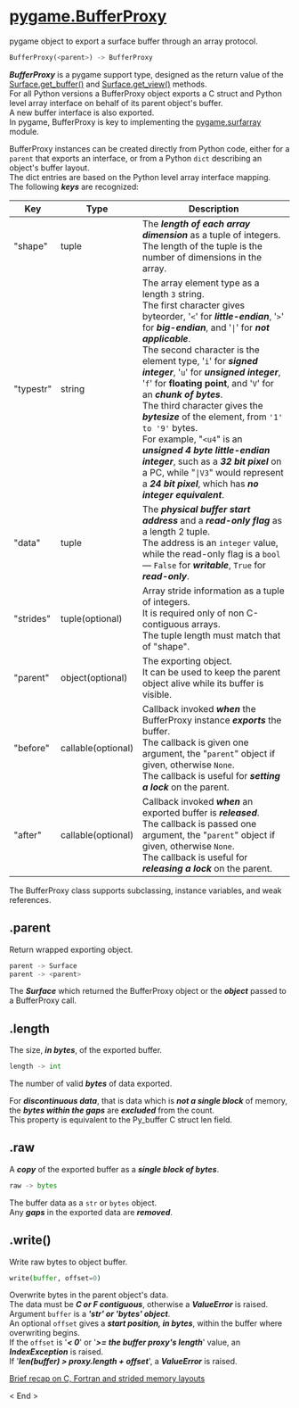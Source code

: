 
# [pygame.BufferProxy][1]

pygame object to export a surface buffer through an array protocol.

```python
BufferProxy(<parent>) -> BufferProxy
```

***BufferProxy*** is a pygame support type, designed as the return value of the [Surface.get_buffer()](/doc/Surface.md/#get_buffer) and [Surface.get_view()](/doc/Surface.md/#get_view) methods.  
For all Python versions a BufferProxy object exports a C struct and Python level array interface on behalf of its parent object's buffer.  
A new buffer interface is also exported.  
In pygame, BufferProxy is key to implementing the [pygame.surfarray](/doc/surfarray.md) module.

BufferProxy instances can be created directly from Python code, either for a `parent` that exports an interface, or from a Python `dict` describing an object's buffer layout.  
The dict entries are based on the Python level array interface mapping.  
The following ***keys*** are recognized:

|Key|Type|Description|
|-|-|-|
|"shape"|tuple|The ***length of each array dimension*** as a tuple of integers.<br>The length of the tuple is the number of dimensions in the array.|
|"typestr"|string|The array element type as a length `3` string.<br>The first character gives byteorder, '`<`' for ***little-endian***, '`>`' for ***big-endian***, and '`\|`' for ***not applicable***.<br>The second character is the element type, '`i`' for ***signed integer***, '`u`' for ***unsigned integer***, '`f`' for **floating point**, and '`V`' for an ***chunk of bytes***.<br>The third character gives the ***bytesize*** of the element, from `'1' to '9'` bytes.<br>For example, "`<u4`" is an ***unsigned 4 byte little-endian integer***, such as a ***32 bit pixel*** on a PC, while "`\|V3`" would represent a ***24 bit pixel***, which has ***no integer equivalent***.|
|"data"|tuple|The ***physical buffer start address*** and a ***read-only flag*** as a length 2 tuple.<br>The address is an `integer` value, while the read-only flag is a `bool` — `False` for ***writable***, `True` for ***read-only***.|
|"strides"|tuple(optional)|Array stride information as a tuple of integers.<br>It is required only of non C-contiguous arrays.<br>The tuple length must match that of "shape".|
|"parent"|object(optional)|The exporting object.<br>It can be used to keep the parent object alive while its buffer is visible.|
|"before"|callable(optional)|Callback invoked ***when*** the BufferProxy instance ***exports*** the buffer.<br>The callback is given one argument, the "`parent`" object if given, otherwise `None`.<br>The callback is useful for ***setting a lock*** on the parent.|
|"after"|callable(optional)|Callback invoked ***when*** an exported buffer is ***released***.<br>The callback is passed one argument, the "`parent`" object if given, otherwise `None`.<br>The callback is useful for ***releasing a lock*** on the parent.|

The BufferProxy class supports subclassing, instance variables, and weak references.

## .parent

Return wrapped exporting object.

```python
parent -> Surface
parent -> <parent>
```

The ***Surface*** which returned the BufferProxy object or the ***object*** passed to a BufferProxy call.

## .length

The size, ***in bytes***, of the exported buffer.

```python
length -> int
```

The number of valid ***bytes*** of data exported.  

For ***discontinuous data***, that is data which is ***not a single block*** of memory, the ***bytes within the gaps*** are ***excluded*** from the count.  
This property is equivalent to the Py_buffer C struct len field.

## .raw

A ***copy*** of the exported buffer as a ***single block of bytes***.

```python
raw -> bytes
```

The buffer data as a `str` or `bytes` object.  
Any ***gaps*** in the exported data are ***removed***.

## .write()

Write raw bytes to object buffer.

```python
write(buffer, offset=0)
```

Overwrite bytes in the parent object's data.  
The data must be ***C or F contiguous***, otherwise a ***ValueError*** is raised.  
Argument `buffer` is a ***'str' or 'bytes' object***.  
An optional `offset` gives a ***start position, in bytes***, within the buffer where overwriting begins.  
If the `offset` is '***< 0***' or '***>= the buffer proxy's length***' value, an ***IndexException*** is raised.  
If '***len(buffer) > proxy.length + offset***', a ***ValueError*** is raised.

[Brief recap on C, Fortran and strided memory layouts][2]

[1]:https://www.pygame.org/docs/ref/bufferproxy.html
[2]:https://cython.readthedocs.io/en/latest/src/userguide/memoryviews.html#brief-recap-on-c-fortran-and-strided-memory-layouts

< End >
